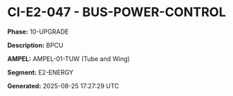# CI-E2-047 - BUS-POWER-CONTROL

**Phase:** 10-UPGRADE

**Description:** BPCU

**AMPEL:** AMPEL-01-TUW (Tube and Wing)

**Segment:** E2-ENERGY

**Generated:** 2025-08-25 17:27:29 UTC
